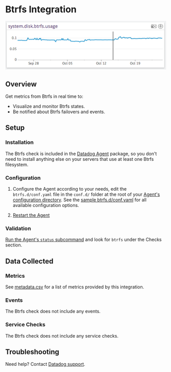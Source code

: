 # Btrfs Integration

![BTRFS metric][1]

## Overview

Get metrics from Btrfs in real time to:

- Visualize and monitor Btrfs states.
- Be notified about Btrfs failovers and events.

## Setup

### Installation

The Btrfs check is included in the [Datadog Agent][3] package, so you don't need to install anything else on your servers that use at least one Btrfs filesystem.

### Configuration

1. Configure the Agent according to your needs, edit the `btrfs.d/conf.yaml` file in the `conf.d/` folder at the root of your [Agent's configuration directory][4]. See the [sample btrfs.d/conf.yaml][5] for all available configuration options.

2. [Restart the Agent][6]

### Validation

[Run the Agent's `status` subcommand][7] and look for `btrfs` under the Checks section.

## Data Collected

### Metrics

See [metadata.csv][8] for a list of metrics provided by this integration.

### Events

The Btrfs check does not include any events.

### Service Checks

The Btrfs check does not include any service checks.

## Troubleshooting

Need help? Contact [Datadog support][9].

[1]: https://raw.githubusercontent.com/DataDog/integrations-core/master/btrfs/images/btrfs_metric.png
[2]: https://docs.datadoghq.com/agent/kubernetes/integrations
[3]: https://app.datadoghq.com/account/settings#agent
[4]: https://docs.datadoghq.com/agent/guide/agent-configuration-files/#agent-configuration-directory
[5]: https://github.com/DataDog/integrations-core/blob/master/btrfs/datadog_checks/btrfs/data/conf.yaml.example
[6]: https://docs.datadoghq.com/agent/guide/agent-commands/#start-stop-and-restart-the-agent
[7]: https://docs.datadoghq.com/agent/guide/agent-commands/#agent-status-and-information
[8]: https://github.com/DataDog/integrations-core/blob/master/btrfs/metadata.csv
[9]: https://docs.datadoghq.com/help
